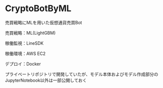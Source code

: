 # CryptoBotByML
売買戦略にMLを用いた仮想通貨売買Bot

売買戦略：ML(LightGBM)

稼働監視：LineSDK

稼働環境：AWS EC2

デプロイ：Docker

プライベートリポジトリで開発していたが、モデル本体およびモデル作成部分のJupyterNotebook以外は一部公開しておく
